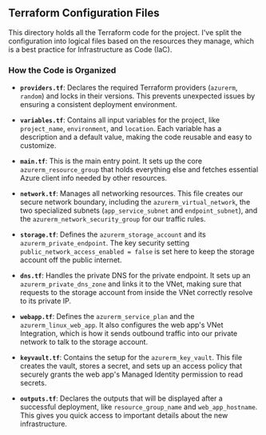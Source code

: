 ## Terraform Configuration Files

This directory holds all the Terraform code for the project. I've split the configuration into logical files based on the resources they manage, which is a best practice for Infrastructure as Code (IaC).

### How the Code is Organized

-   **`providers.tf`**: Declares the required Terraform providers (`azurerm`, `random`) and locks in their versions. This prevents unexpected issues by ensuring a consistent deployment environment.

-   **`variables.tf`**: Contains all input variables for the project, like `project_name`, `environment`, and `location`. Each variable has a description and a default value, making the code reusable and easy to customize.

-   **`main.tf`**: This is the main entry point. It sets up the core `azurerm_resource_group` that holds everything else and fetches essential Azure client info needed by other resources.

-   **`network.tf`**: Manages all networking resources. This file creates our secure network boundary, including the `azurerm_virtual_network`, the two specialized subnets (`app_service_subnet` and `endpoint_subnet`), and the `azurerm_network_security_group` for our traffic rules.

-   **`storage.tf`**: Defines the `azurerm_storage_account` and its `azurerm_private_endpoint`. The key security setting `public_network_access_enabled = false` is set here to keep the storage account off the public internet.

-   **`dns.tf`**: Handles the private DNS for the private endpoint. It sets up an `azurerm_private_dns_zone` and links it to the VNet, making sure that requests to the storage account from inside the VNet correctly resolve to its private IP.

-   **`webapp.tf`**: Defines the `azurerm_service_plan` and the `azurerm_linux_web_app`. It also configures the web app's VNet Integration, which is how it sends outbound traffic into our private network to talk to the storage account.

-   **`keyvault.tf`**: Contains the setup for the `azurerm_key_vault`. This file creates the vault, stores a secret, and sets up an access policy that securely grants the web app's Managed Identity permission to read secrets.

-   **`outputs.tf`**: Declares the outputs that will be displayed after a successful deployment, like `resource_group_name` and `web_app_hostname`. This gives you quick access to important details about the new infrastructure.
